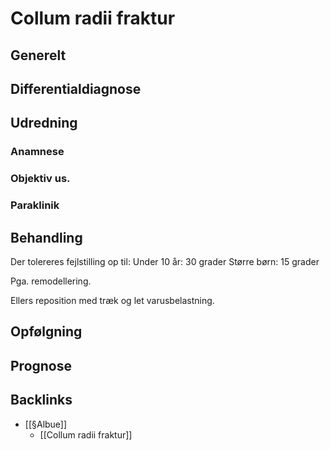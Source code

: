 # Collum radii fraktur
## Generelt


## Differentialdiagnose


## Udredning
### Anamnese

### Objektiv us.

### Paraklinik

## Behandling
Der tolereres fejlstilling op til:
Under 10 år: 30 grader
Større børn: 15 grader

Pga. remodellering.

Ellers reposition med træk og let varusbelastning.

## Opfølgning


## Prognose
 

## Backlinks
* [[§Albue]]
	* [[Collum radii fraktur]]

<!-- #anki/tag/med/Orto #anki/deck/Medicine -->

<!-- {BearID:B45B12F7-D844-42A4-8933-85E6A82499F7-31003-00006BC0FDEB7220} -->
